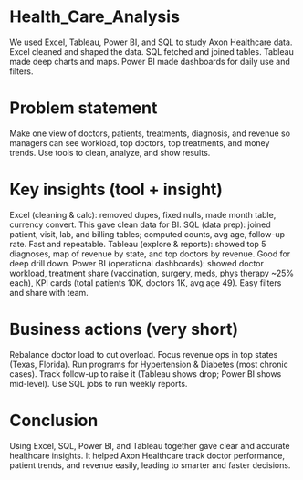 # Health_Care_Analysis

We used Excel, Tableau, Power BI, and SQL to study Axon Healthcare data.
Excel cleaned and shaped the data. SQL fetched and joined tables. Tableau made deep charts and maps. Power BI made dashboards for daily use and filters.

# Problem statement
Make one view of doctors, patients, treatments, diagnosis, and revenue so managers can see workload, top doctors, top treatments, and money trends. Use tools to clean, analyze, and show results.

# Key insights (tool + insight)

Excel (cleaning & calc): removed dupes, fixed nulls, made month table, currency convert. This gave clean data for BI.
SQL (data prep): joined patient, visit, lab, and billing tables; computed counts, avg age, follow-up rate. Fast and repeatable.
Tableau (explore & reports): showed top 5 diagnoses, map of revenue by state, and top doctors by revenue. Good for deep drill down.
Power BI (operational dashboards): showed doctor workload, treatment share (vaccination, surgery, meds, phys therapy ~25% each), KPI cards (total patients 10K, doctors 1K, avg age 49). Easy filters and share with team.

# Business actions (very short)
Rebalance doctor load to cut overload.
Focus revenue ops in top states (Texas, Florida).
Run programs for Hypertension & Diabetes (most chronic cases).
Track follow-up to raise it (Tableau shows drop; Power BI shows mid-level). Use SQL jobs to run weekly reports.

# Conclusion
Using Excel, SQL, Power BI, and Tableau together gave clear and accurate healthcare insights. It helped Axon Healthcare track doctor performance, patient trends, and revenue easily, leading to smarter and faster decisions.

